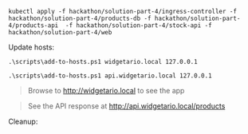 

```
kubectl apply -f hackathon/solution-part-4/ingress-controller -f hackathon/solution-part-4/products-db -f hackathon/solution-part-4/products-api  -f hackathon/solution-part-4/stock-api -f hackathon/solution-part-4/web
```

Update hosts:

```
.\scripts\add-to-hosts.ps1 widgetario.local 127.0.0.1

.\scripts\add-to-hosts.ps1 api.widgetario.local 127.0.0.1
```

> Browse to http://widgetario.local to see the app

> See the API response at http://api.widgetario.local/products

Cleanup:

